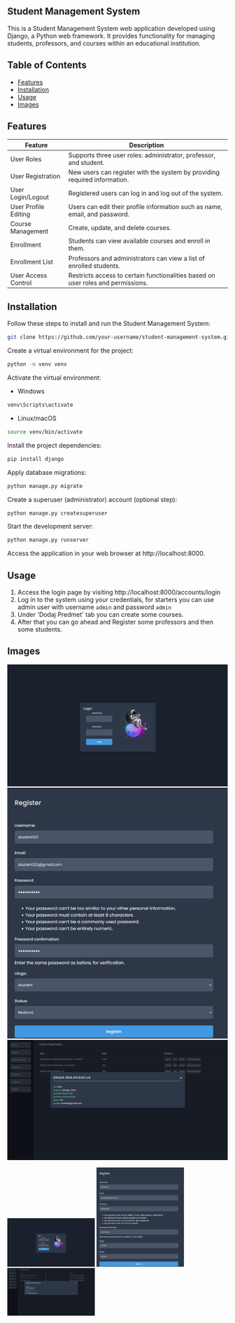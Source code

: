 ## Student Management System

This is a Student Management System web application developed using Django, a Python web framework. It provides functionality for managing students, professors, and courses within an educational institution.

## Table of Contents

- [Features](#features)
- [Installation](#installation)
- [Usage](#usage)
- [Images](#images)


## Features

| Feature            | Description                                                         |
|---------------------|---------------------------------------------------------------------|
| User Roles    | Supports three user roles: administrator, professor, and student.                |
| User Registration               | New users can register with the system by providing required information.                  |
| User Login/Logout      | Registered users can log in and log out of the system.                         |
| User Profile Editing         | Users can edit their profile information such as name, email, and password.                                 |
| Course Management | Create, update, and delete courses.                       |
| Enrollment | Students can view available courses and enroll in them.               |
| Enrollment List  | 	Professors and administrators can view a list of enrolled students. |
| User Access Control | Restricts access to certain functionalities based on user roles and permissions.         |

## Installation

Follow these steps to install and run the Student Management System:

```bash
git clone https://github.com/your-username/student-management-system.git
```

Create a virtual environment for the project:

```bash
python -m venv venv
```
Activate the virtual environment:

- Windows 
```powershell
venv\Scripts\activate
```
- Linux/macOS
```bash
source venv/bin/activate
```
Install the project dependencies:
```bash
pip install django
```
Apply database migrations:
```bash
python manage.py migrate
```
Create a superuser (administrator) account (optional step): 
```bash
python manage.py createsuperuser
```
Start the development server:
```bash
python manage.py runserver
```
Access the application in your web browser at http://localhost:8000.

## Usage

1. Access the login page by visiting http://localhost:8000/accounts/login
2. Log in to the system using your credentials, for starters you can use admin user with username `admin` and password `admin`
3. Under 'Dodaj Predmet' tab you can create some courses.
4. After that you can go ahead and Register some professors and then some students.

## Images

![Login](/img/login.png) ![Registration](/img/registration.png) ![Predmeti](/img/predmeti.png)

<img src="/img/login.png" alt="Login" width="200"/> <img src="/img/registration.png" alt="Registration" width="200"/> <img src="/img/predmeti.png" alt="Predmeti" width="200"/>




